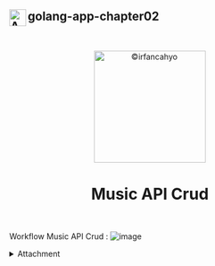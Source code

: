 ## <img align="left" width="30" alt="API" src="https://cdn-icons-png.flaticon.com/128/7977/7977238.png"> golang-app-chapter02
<br/>

<p align="center">
<img width="200" alt="©irfancahyo" src="https://user-images.githubusercontent.com/38809579/193409619-4f943ca1-4469-4bab-a1b8-9f5d3b350d0b.png">
</p>
<h1 align="center">Music API Crud</h1>

<br/>

Workflow Music API Crud :
![image](https://user-images.githubusercontent.com/38809579/193411111-530f955e-a7f6-4bf4-85bb-f4e1df56a687.png)




<details>
<summary>Attachment</summary>
<br>
This is Attachment I.
</details>
